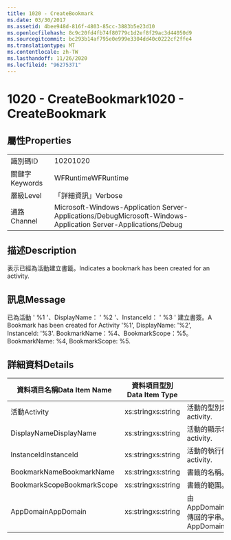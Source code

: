 ```yaml
---
title: 1020 - CreateBookmark
ms.date: 03/30/2017
ms.assetid: 4bee948d-816f-4803-85cc-3883b5e23d10
ms.openlocfilehash: 8c9c20fd4fb74f80779c1d2ef8f29ac3d44050d9
ms.sourcegitcommit: bc293b14af795e0e999e3304dd40c0222cf2ffe4
ms.translationtype: MT
ms.contentlocale: zh-TW
ms.lasthandoff: 11/26/2020
ms.locfileid: "96275371"
---
```

# <a name="1020---createbookmark"></a><span data-ttu-id="264f5-102">1020 - CreateBookmark</span><span class="sxs-lookup"><span data-stu-id="264f5-102">1020 - CreateBookmark</span></span>

## <a name="properties"></a><span data-ttu-id="264f5-103">屬性</span><span class="sxs-lookup"><span data-stu-id="264f5-103">Properties</span></span>  
  
|||  
|-|-|  
|<span data-ttu-id="264f5-104">識別碼</span><span class="sxs-lookup"><span data-stu-id="264f5-104">ID</span></span>|<span data-ttu-id="264f5-105">1020</span><span class="sxs-lookup"><span data-stu-id="264f5-105">1020</span></span>|  
|<span data-ttu-id="264f5-106">關鍵字</span><span class="sxs-lookup"><span data-stu-id="264f5-106">Keywords</span></span>|<span data-ttu-id="264f5-107">WFRuntime</span><span class="sxs-lookup"><span data-stu-id="264f5-107">WFRuntime</span></span>|  
|<span data-ttu-id="264f5-108">層級</span><span class="sxs-lookup"><span data-stu-id="264f5-108">Level</span></span>|<span data-ttu-id="264f5-109">「詳細資訊」</span><span class="sxs-lookup"><span data-stu-id="264f5-109">Verbose</span></span>|  
|<span data-ttu-id="264f5-110">通路</span><span class="sxs-lookup"><span data-stu-id="264f5-110">Channel</span></span>|<span data-ttu-id="264f5-111">Microsoft-Windows-Application Server-Applications/Debug</span><span class="sxs-lookup"><span data-stu-id="264f5-111">Microsoft-Windows-Application Server-Applications/Debug</span></span>|  
  
## <a name="description"></a><span data-ttu-id="264f5-112">描述</span><span class="sxs-lookup"><span data-stu-id="264f5-112">Description</span></span>  

 <span data-ttu-id="264f5-113">表示已經為活動建立書籤。</span><span class="sxs-lookup"><span data-stu-id="264f5-113">Indicates a bookmark has been created for an activity.</span></span>  
  
## <a name="message"></a><span data-ttu-id="264f5-114">訊息</span><span class="sxs-lookup"><span data-stu-id="264f5-114">Message</span></span>  

 <span data-ttu-id="264f5-115">已為活動 ' %1 '、DisplayName： ' %2 '、InstanceId： ' %3 ' 建立書簽。</span><span class="sxs-lookup"><span data-stu-id="264f5-115">A Bookmark has been created for Activity '%1', DisplayName: '%2', InstanceId: '%3'.</span></span>  <span data-ttu-id="264f5-116">BookmarkName：%4、BookmarkScope：%5。</span><span class="sxs-lookup"><span data-stu-id="264f5-116">BookmarkName: %4, BookmarkScope: %5.</span></span>  
  
## <a name="details"></a><span data-ttu-id="264f5-117">詳細資料</span><span class="sxs-lookup"><span data-stu-id="264f5-117">Details</span></span>  
  
|<span data-ttu-id="264f5-118">資料項目名稱</span><span class="sxs-lookup"><span data-stu-id="264f5-118">Data Item Name</span></span>|<span data-ttu-id="264f5-119">資料項目型別</span><span class="sxs-lookup"><span data-stu-id="264f5-119">Data Item Type</span></span>|<span data-ttu-id="264f5-120">描述</span><span class="sxs-lookup"><span data-stu-id="264f5-120">Description</span></span>|  
|--------------------|--------------------|-----------------|  
|<span data-ttu-id="264f5-121">活動</span><span class="sxs-lookup"><span data-stu-id="264f5-121">Activity</span></span>|<span data-ttu-id="264f5-122">xs:string</span><span class="sxs-lookup"><span data-stu-id="264f5-122">xs:string</span></span>|<span data-ttu-id="264f5-123">活動的型別名稱。</span><span class="sxs-lookup"><span data-stu-id="264f5-123">The type name of the activity.</span></span>|  
|<span data-ttu-id="264f5-124">DisplayName</span><span class="sxs-lookup"><span data-stu-id="264f5-124">DisplayName</span></span>|<span data-ttu-id="264f5-125">xs:string</span><span class="sxs-lookup"><span data-stu-id="264f5-125">xs:string</span></span>|<span data-ttu-id="264f5-126">活動的顯示名稱。</span><span class="sxs-lookup"><span data-stu-id="264f5-126">The display name of the activity.</span></span>|  
|<span data-ttu-id="264f5-127">InstanceId</span><span class="sxs-lookup"><span data-stu-id="264f5-127">InstanceId</span></span>|<span data-ttu-id="264f5-128">xs:string</span><span class="sxs-lookup"><span data-stu-id="264f5-128">xs:string</span></span>|<span data-ttu-id="264f5-129">活動的執行個體 ID。</span><span class="sxs-lookup"><span data-stu-id="264f5-129">The instance id of the activity.</span></span>|  
|<span data-ttu-id="264f5-130">BookmarkName</span><span class="sxs-lookup"><span data-stu-id="264f5-130">BookmarkName</span></span>|<span data-ttu-id="264f5-131">xs:string</span><span class="sxs-lookup"><span data-stu-id="264f5-131">xs:string</span></span>|<span data-ttu-id="264f5-132">書籤的名稱。</span><span class="sxs-lookup"><span data-stu-id="264f5-132">The name of the bookmark.</span></span>|  
|<span data-ttu-id="264f5-133">BookmarkScope</span><span class="sxs-lookup"><span data-stu-id="264f5-133">BookmarkScope</span></span>|<span data-ttu-id="264f5-134">xs:string</span><span class="sxs-lookup"><span data-stu-id="264f5-134">xs:string</span></span>|<span data-ttu-id="264f5-135">書籤的範圍。</span><span class="sxs-lookup"><span data-stu-id="264f5-135">The scope of the bookmark.</span></span>|  
|<span data-ttu-id="264f5-136">AppDomain</span><span class="sxs-lookup"><span data-stu-id="264f5-136">AppDomain</span></span>|<span data-ttu-id="264f5-137">xs:string</span><span class="sxs-lookup"><span data-stu-id="264f5-137">xs:string</span></span>|<span data-ttu-id="264f5-138">由 AppDomain.CurrentDomain.FriendlyName 傳回的字串。</span><span class="sxs-lookup"><span data-stu-id="264f5-138">The string returned by AppDomain.CurrentDomain.FriendlyName.</span></span>|

